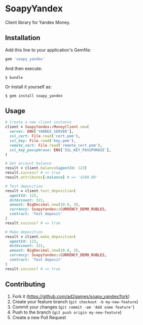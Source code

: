 # SoapyYandex

Client library for Yandex Money.

## Installation

Add this line to your application's Gemfile:

```ruby
gem 'soapy_yandex'
```

And then execute:

    $ bundle

Or install it yourself as:

    $ gem install soapy_yandex

## Usage

```ruby
# Create a new client instance
client = SoapyYandex::MoneyClient.new(
  server: ENV['YANDEX_SERVER'],
  ssl_cert: File.read('cert.pem'),
  ssl_key: File.read('key.pem'),
  remote_cert: File.read('remote_cert.pem'),
  ssl_key_passphrase: ENV['SSL_KEY_PASSPHRASE'],
)

# Get account balance
result = client.balance(agentId: 123)
result.success? # => true
result.attributes[:balance] # => '4200.00'

# Test deposition
result = client.test_deposition(
  agentId: 123,
  dstAccount: 321,
  amount: BigDecimal.new(10.0, 3),
  currency: SoapyYandex::CURRENCY_DEMO_RUBLES,
  contract: 'Test deposit'
)
result.success? # => true

# Make deposition
result = client.make_deposition(
  agentId: 123,
  dstAccount: 321,
  amount: BigDecimal.new(10.0, 3),
  currency: SoapyYandex::CURRENCY_DEMO_RUBLES,
  contract: 'Test deposit'
)
result.success? # => true
```

## Contributing

1. Fork it (https://github.com/ad2games/soapy_yandex/fork)
2. Create your feature branch (`git checkout -b my-new-feature`)
3. Commit your changes (`git commit -am 'Add some feature'`)
4. Push to the branch (`git push origin my-new-feature`)
5. Create a new Pull Request
